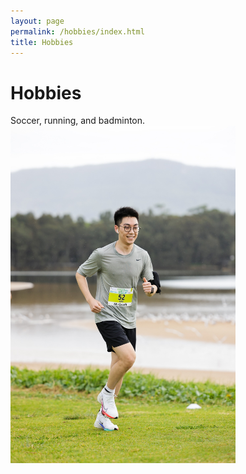 ```yaml
---
layout: page
permalink: /hobbies/index.html
title: Hobbies
---
```


# Hobbies

Soccer, running, and badminton. <br>
<img src="https://github.com/yangdi-cv/yangdi-cv.github.io/blob/main/images/run.jpg?raw=true" width="360" height="540">
